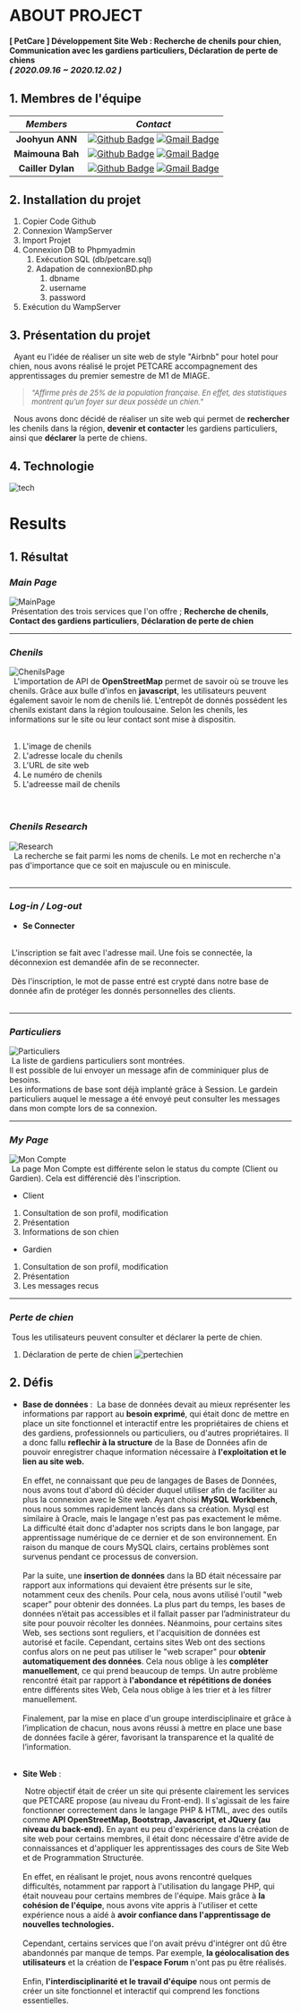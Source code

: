 
# ABOUT PROJECT
#### [ PetCare ] Développement Site Web : Recherche de chenils pour chien, Communication avec les gardiens particuliers, Déclaration de perte de chiens <br><span style="font-size:15px">*( 2020.09.16 ~ 2020.12.02 )*</span>

## 1. Membres de l'équipe

|*Members*|*Contact*|
|:---:|---|
|**Joohyun ANN**|[![Github Badge](https://img.shields.io/badge/-Github-000?style=flat-square&logo=Github&logoColor=white)](http://github.com/catwithhumanface) [![Gmail Badge](https://img.shields.io/badge/-annjh11@gmail.com-c14438?style=flat-square&logo=Gmail&logoColor=white&link=mailto:annjh11@gmail.com)](mailto:annjh11@gmail.com)|
|**Maimouna Bah**|[![Github Badge](https://img.shields.io/badge/-Github-000?style=flat-square&logo=Github&logoColor=white)](https://github.com/MaimounaBah) [![Gmail Badge](https://img.shields.io/badge/-maimounab537@gmail.com-c14438?style=flat-square&logo=Gmail&logoColor=white&link=mailto:maimounab537@gmail.com)](mailto:maimounab537@gmail.com)|
|**Cailler Dylan**|[![Github Badge](https://img.shields.io/badge/-Github-000?style=flat-square&logo=Github&logoColor=white)](https://github.com/) [![Gmail Badge](https://img.shields.io/badge/-cailler.dylan@gmail.com-c14438?style=flat-square&logo=Gmail&logoColor=white&link=mailto:cailler.dylan@gmail.com)](mailto:cailler.dylan@gmail.com)|

## 2. Installation du projet
1. Copier Code Github 
2. Connexion WampServer 
3. Import Projet
4. Connexion DB to Phpmyadmin
   1. Exécution SQL (db/petcare.sql)
   2. Adapation de connexionBD.php
      1. dbname
      2. username
      3. password
6. Exécution du WampServer
   
## 3. Présentation du projet
&nbsp; Ayant eu l'idée de réaliser un site web de style "Airbnb" pour hotel pour chien, nous avons réalisé le projet PETCARE accompagnement des apprentissages du premier semestre de M1 de MIAGE.<br>

> <span style="font-size:13px">*"Affirme près de 25% de la population française. En effet, des statistiques montrent qu’un foyer sur deux possède un chien."*<br></span>

&nbsp; Nous avons donc décidé de réaliser un site web qui permet de **rechercher** les chenils dans la région, **devenir et contacter** les gardiens particuliers, ainsi que **déclarer** la perte de chiens.

## 4. Technologie 
![tech](md_imgs/tech.png)
# Results
## 1. Résultat
### *Main Page*
  
![MainPage](md_imgs/main.gif)
<br>
&nbsp;Présentation des trois services que l'on offre ; **Recherche de chenils**, **Contact des gardiens particuliers**, **Déclaration de perte de chien**

---

### *Chenils*
![ChenilsPage](md_imgs/chenils.gif)
<br>
&nbsp; L'importation de API de **OpenStreetMap** permet de savoir où se trouve les chenils. Grâce aux bulle d'infos en **javascript**, les utilisateurs peuvent également savoir le nom de chenils lié. L'entrepôt de donnés possédent les chenils existant dans la région toulousaine. Selon les chenils, les informations sur le site ou leur contact sont mise à dispositin.<br><br>

1. L'image de chenils<br>
2. L'adresse locale du chenils<br>
3. L'URL de site web<br>
4. Le numéro de chenils <br>
5. L'adreesse mail de chenils <br>
<br><br>

### *Chenils Research*
![Research](md_imgs/research.gif)
<br>
&nbsp; La recherche se fait parmi les noms de chenils. Le mot en recherche n'a pas d'importance que ce soit en majuscule ou en miniscule. <br><br>

---

### *Log-in / Log-out*

 - **Se Connecter**

 <br>
 &nbsp;L'inscription se fait avec l'adresse mail. Une fois se connectée, la déconnexion est demandée afin de se reconnecter.<br><br>
 &nbsp;Dès l'inscription, le mot de passe entré est crypté dans notre base de donnée afin de protéger les donnés personnelles des clients.<br><br>
 
---


### *Particuliers*
![Particuliers](md_imgs/particuliers.gif)
<br>
&nbsp;La liste de gardiens particuliers sont montrées.<br>Il est possible de lui envoyer un message afin de comminiquer plus de besoins.<br>Les informations de base sont déjà implanté grâce à Session. Le gardein particuliers auquel le message a été envoyé peut consulter les messages dans mon compte lors de sa connexion.<br>

---

### *My Page*
![Mon Compte](md_imgs/moncompte.gif)
<br>
&nbsp;La page Mon Compte est différente selon le status du compte (Client ou Gardien). Cela est différencié dès l'inscription.
  - Client
  1. Consultation de son profil, modification
  2. Présentation
  3. Informations de son chien
  - Gardien
  1. Consultation de son profil, modification
  2. Présentation
  3. Les messages recus

---

### *Perte de chien*
&nbsp;Tous les utilisateurs peuvent consulter et déclarer la perte de chien.
1. Déclaration de perte de chien
![pertechien](md_imgs/perte.gif)

## 2. Défis
 - **Base de données** : 
    &nbsp;La base de données devait au mieux représenter les informations par rapport au **besoin exprimé**, qui était donc de mettre en place un site fonctionnel et interactif entre les propriétaires de chiens et des gardiens, professionnels ou particuliers, ou d'autres propriétaires. Il a donc fallu **reflechir à la structure** de la Base de Données afin de pouvoir enregistrer chaque information nécessaire à **l'exploitation et le lien au site web.**
<br><br>En effet, ne connaissant que peu de langages de Bases de Données, nous avons tout d'abord dû décider duquel utiliser afin de faciliter au plus la connexion avec le Site web. Ayant choisi **MySQL Workbench**, nous nous sommes rapidement lancés dans sa création. Mysql est similaire à Oracle, mais le langage n'est pas pas exactement le même. La difficulté était donc d'adapter nos scripts dans le bon langage, par apprentissage numérique de ce dernier et de son environnement. En raison du manque de cours MySQL clairs, certains problèmes sont survenus pendant ce processus de conversion.<br><br>Par la suite, une **insertion de données** dans la BD était nécessaire par rapport aux informations qui devaient être présents sur le site, notamment ceux des chenils. Pour cela, nous avons utilisé l'outil "web scaper" pour obtenir des données. La plus part du temps, les bases de données n’était pas accessibles et il fallait passer par l’administrateur du site pour pouvoir récolter les données. Néanmoins, pour certains sites Web, ses sections sont reguliers, et l'acquisition de données est autorisé et facile. Cependant, certains sites Web ont des sections confus alors on ne peut pas utiliser le "web scraper" pour **obtenir automatiquement des données**. Cela nous oblige à les **compléter manuellement**, ce qui prend beaucoup de temps. Un autre problème rencontré était par rapport à **l'abondance et répétitions de donées** entre différents sites Web, Cela nous oblige à les trier et à les filtrer manuellement.<br><br>Finalement, par la mise en place d'un groupe interdisciplinaire et grâce à l’implication de chacun, nous avons réussi à mettre en place une base de données facile à gérer, favorisant la transparence et la qualité de l’information.<br><br>

    
- **Site Web** : 
    
    &nbsp;Notre objectif était de créer un site qui présente clairement les services que PETCARE propose (au niveau du Front-end). Il s'agissait de les faire fonctionner correctement dans le langage PHP & HTML, avec des outils comme **API OpenStreetMap, Bootstrap, Javascript, et JQuery (au niveau du back-end).** En ayant eu peu d'expérience dans la création de site web pour certains membres, il était donc nécessaire d'être avide de connaissances et d'appliquer les apprentissages des cours de Site Web et de Programmation Structurée.<br><br>En effet, en réalisant le projet, nous avons rencontré quelques difficultés, notamment par rapport à l'utilisation du langage PHP, qui était nouveau pour certains membres de l'équipe. Mais grâce à **la cohésion de l'équipe**, nous avons vite appris à l'utiliser et cette expérience nous a aidé à **avoir confiance dans l'apprentissage de nouvelles technologies.**<br><br>Cependant, certains services que l'on avait prévu d'intégrer ont dû être abandonnés par manque de temps. Par exemple, **la géolocalisation des utilisateurs** et la création de **l'espace Forum** n'ont pas pu être réalisés.<br><br>Enfin, **l'interdisciplinarité et le travail d'équipe** nous ont permis de créer un site fonctionnel et interactif qui comprend les fonctions essentielles.<br><br>
